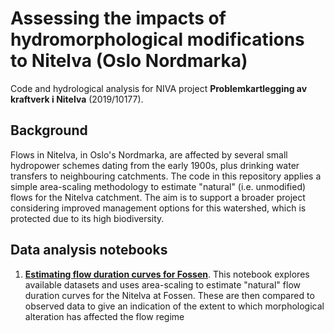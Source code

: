 # Assessing the impacts of hydromorphological modifications to Nitelva (Oslo Nordmarka)

Code and hydrological analysis for NIVA project **Problemkartlegging av kraftverk i Nitelva** (2019/10177).

## Background

Flows in Nitelva, in Oslo's Nordmarka, are affected by several small hydropower schemes dating from the early 1900s, plus drinking water transfers to neighbouring catchments. The code in this repository applies a simple area-scaling methodology to estimate "natural" (i.e. unmodified) flows for the Nitelva catchment. The aim is to support a broader project considering improved management options for this watershed, which is protected due to its high biodiversity.

## Data analysis notebooks

 1. **[Estimating flow duration curves for Fossen](https://nbviewer.jupyter.org/github/JamesSample/nitelva_hydro/blob/master/python/nitelva_hydro.ipynb)**. This notebook explores available datasets and uses area-scaling to estimate "natural" flow duration curves for the Nitelva at Fossen. These are then compared to observed data to give an indication of the extent to which morphological alteration has affected the flow regime
